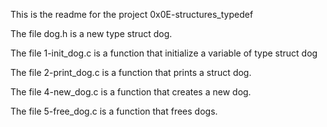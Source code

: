 This is the readme for the project 0x0E-structures_typedef

The file dog.h is a new type struct dog.

The file 1-init_dog.c is a function that initialize a variable of type struct dog

The file 2-print_dog.c is a function that prints a struct dog.

The file 4-new_dog.c is a function that creates a new dog.

The file 5-free_dog.c is a function that frees dogs.


